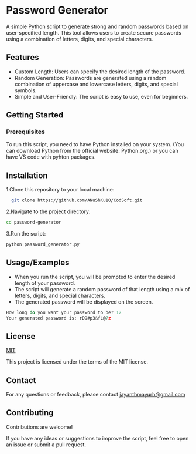 
# Password Generator

A simple Python script to generate strong and random passwords based on user-specified length. This tool allows users to create secure passwords using a combination of letters, digits, and special characters.


## Features

- Custom Length: Users can specify the desired length of the password.
- Random Generation: Passwords are generated using a random combination of uppercase and lowercase letters, digits, and special symbols.
- Simple and User-Friendly: The script is easy to use, even for beginners.

## Getting Started
### Prerequisites
To run this script, you need to have Python installed on your system. (You can download Python from the official website: Python.org.)
or you can have VS code with pyhton packages.
## Installation

  1.Clone this repository to your local machine:

```bash
  git clone https://github.com/ANuShKu10/CodSoft.git
```
2.Navigate to the project directory:
```bash
cd password-generator
```
3.Run the script:
```bash
python password_generator.py

```
## Usage/Examples

- When you run the script, you will be prompted to enter the desired length of your password.
- The script will generate a random password of that length using a mix of letters, digits, and special characters.
- The generated password will be displayed on the screen.

```javascript
How long do you want your password to be? 12
Your generated password is: rD9#p3&fL@7z

```



## License

[MIT](https://github.com/ANuShKu10/CodSoft/blob/main/LICENSE)

This project is licensed under the terms of the MIT license.
## Contact
For any questions or feedback, please contact jayanthmayurh@gmail.com
## Contributing
Contributions are welcome! 

If you have any ideas or suggestions to improve the script, feel free to open an issue or submit a pull request.